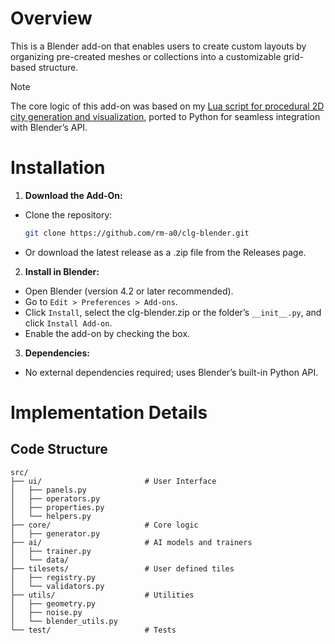 # Overview
This is a Blender add-on that enables users to create custom layouts by organizing pre-created meshes or collections into a customizable grid-based structure.

> [!NOTE]  
> The core logic of this add-on was based on my [Lua script for procedural 2D city generation and visualization](https://github.com/rm-a0/city-sim), ported to Python for seamless integration with Blender’s API.

# Installation
1. **Download the Add-On:**
  - Clone the repository: 
      ```bash
      git clone https://github.com/rm-a0/clg-blender.git
      ```
  - Or download the latest release as a .zip file from the Releases page.

2. **Install in Blender:**
  - Open Blender (version 4.2 or later recommended).
  - Go to `Edit > Preferences > Add-ons`.
  - Click `Install`, select the clg-blender.zip or the folder’s `__init__.py`, and click `Install Add-on`.
  - Enable the add-on by checking the box.

3. **Dependencies:**
  - No external dependencies required; uses Blender’s built-in Python API.

# Implementation Details
## Code Structure
```
src/
├── ui/                       # User Interface
│   ├── panels.py
│   ├── operators.py
│   ├── properties.py
│   └── helpers.py
├── core/                     # Core logic
│   ├── generator.py
├── ai/                       # AI models and trainers 
│   ├── trainer.py
│   └── data/
├── tilesets/                 # User defined tiles
│   ├── registry.py
│   └── validators.py
├── utils/                    # Utilities
│   ├── geometry.py
│   ├── noise.py
│   └── blender_utils.py
└── test/                     # Tests
```
